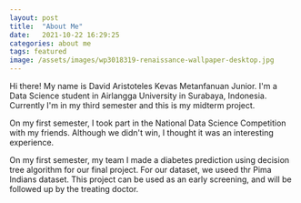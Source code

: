```yaml
---
layout: post
title:  "About Me"
date:   2021-10-22 16:29:25
categories: about me
tags: featured
image: /assets/images/wp3018319-renaissance-wallpaper-desktop.jpg
---
```

Hi there! My name is David Aristoteles Kevas Metanfanuan Junior. I'm a Data Science student in Airlangga University in Surabaya, Indonesia. Currently I'm in my third semester and this is my midterm project. 

On my first semester, I took part in the National Data Science Competition with my friends. Although we didn't win, I thought it was an interesting experience. 

On my first semester, my team I made a diabetes prediction using decision tree algorithm for our final project. For our dataset, we useed thr Pima Indians dataset. This project can be used as an early screening, and will be followed up by the treating doctor.
